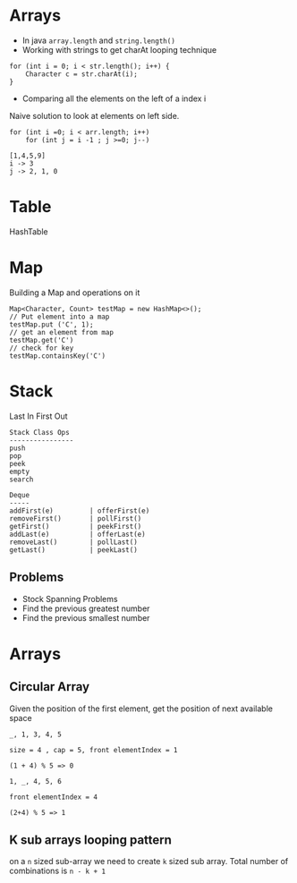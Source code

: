 # Arrays

* In java `array.length` and `string.length()`
* Working with strings to get charAt looping technique
```$xslt
for (int i = 0; i < str.length(); i++) {
    Character c = str.charAt(i);
}
```
* Comparing all the elements on the left of a index i

Naive solution to look at elements on left side.

```$xslt
for (int i =0; i < arr.length; i++) 
    for (int j = i -1 ; j >=0; j--)

[1,4,5,9]
i -> 3
j -> 2, 1, 0
```

# Table

HashTable

# Map

Building a Map and operations on it

```$xslt
Map<Character, Count> testMap = new HashMap<>();
// Put element into a map
testMap.put ('C', 1); 
// get an element from map
testMap.get('C')
// check for key
testMap.containsKey('C')
```

# Stack

Last In First Out 

```$xslt
Stack Class Ops
----------------
push
pop
peek
empty
search

Deque
-----
addFirst(e)         | offerFirst(e)
removeFirst()       | pollFirst()
getFirst()          | peekFirst()
addLast(e)          | offerLast(e)
removeLast()        | pollLast()
getLast()           | peekLast()
```

## Problems
* Stock Spanning Problems
* Find the previous greatest number
* Find the previous smallest number

# Arrays
## Circular Array

Given the position of the first element, get the position of next available space
```
_, 1, 3, 4, 5

size = 4 , cap = 5, front elementIndex = 1

(1 + 4) % 5 => 0

1, _, 4, 5, 6

front elementIndex = 4

(2+4) % 5 => 1
```

## K sub arrays looping pattern

on a `n` sized sub-array we need to create `k` sized sub array. Total number of combinations is `n - k + 1`